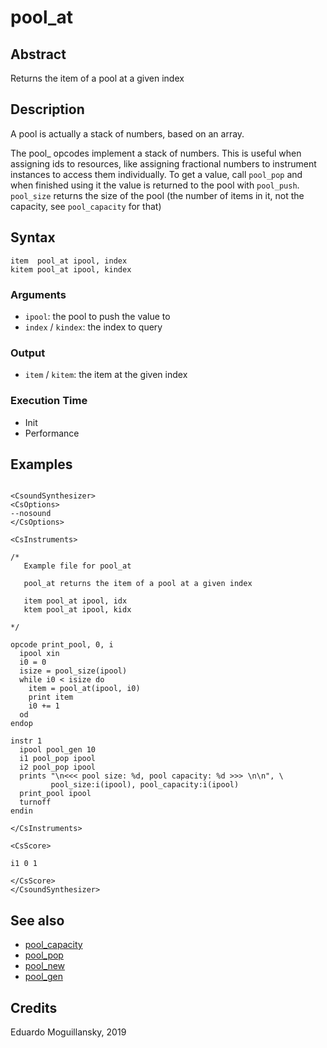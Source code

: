 # pool_at

## Abstract

Returns the item of a pool at a given index

## Description

A pool is actually a stack of numbers, based on an array.

The pool_ opcodes implement a stack of numbers. This is useful when assigning
ids to resources, like assigning fractional numbers to instrument instances to
access them individually. To get a value, call `pool_pop` and when finished
using it the value is returned to the pool with `pool_push`. `pool_size` returns
the size of the pool (the number of items in it, not the capacity, see
`pool_capacity` for that)

## Syntax

    item  pool_at ipool, index
    kitem pool_at ipool, kindex
  
### Arguments

* `ipool`: the pool to push the value to
* `index` / `kindex`: the index to query

### Output

* `item` / `kitem`: the item at the given index


### Execution Time

* Init
* Performance

## Examples

```csound 

<CsoundSynthesizer>
<CsOptions>
--nosound
</CsOptions>

<CsInstruments>

/*
   Example file for pool_at

   pool_at returns the item of a pool at a given index

   item pool_at ipool, idx
   ktem pool_at ipool, kidx
   
*/

opcode print_pool, 0, i
  ipool xin
  i0 = 0
  isize = pool_size(ipool)
  while i0 < isize do
    item = pool_at(ipool, i0)
    print item
    i0 += 1
  od
endop

instr 1
  ipool pool_gen 10
  i1 pool_pop ipool
  i2 pool_pop ipool
  prints "\n<<< pool size: %d, pool capacity: %d >>> \n\n", \
         pool_size:i(ipool), pool_capacity:i(ipool)
  print_pool ipool
  turnoff
endin

</CsInstruments>

<CsScore>

i1 0 1

</CsScore>
</CsoundSynthesizer>

```

## See also

* [pool_capacity](pool_capacity.md)
* [pool_pop](pool_pop.md)
* [pool_new](pool_new.md)
* [pool_gen](pool_gen.md)


## Credits

Eduardo Moguillansky, 2019
